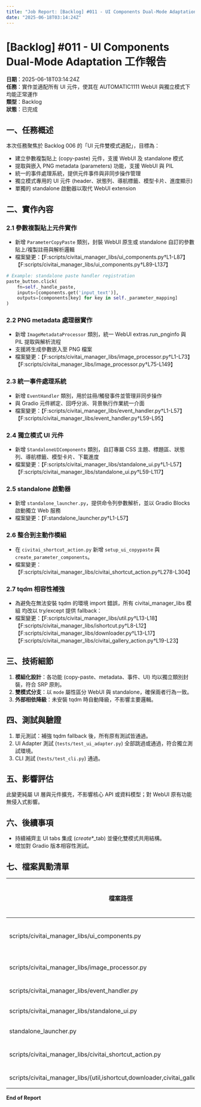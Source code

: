 ```yaml
---
title: "Job Report: [Backlog] #011 - UI Components Dual-Mode Adaptation"
date: "2025-06-18T03:14:24Z"
---
```


# [Backlog] #011 - UI Components Dual-Mode Adaptation 工作報告

**日期**：2025-06-18T03:14:24Z  
**任務**：實作並適配所有 UI 元件，使其在 AUTOMATIC1111 WebUI 與獨立模式下均能正常運作  
**類型**：Backlog  
**狀態**：已完成

## 一、任務概述
本次任務聚焦於 Backlog 006 的「UI 元件雙模式適配」，目標為：
- 建立參數複製貼上 (copy-paste) 元件，支援 WebUI 及 standalone 模式
- 提取與嵌入 PNG metadata (parameters) 功能，支援 WebUI 與 PIL
- 統一的事件處理系統，提供元件事件與非同步操作管理
- 獨立模式專用的 UI 元件 (header、狀態列、導航標籤、模型卡片、進度顯示)
- 單獨的 standalone 啟動器以取代 WebUI extension

## 二、實作內容

### 2.1 參數複製貼上元件實作
- 新增 `ParameterCopyPaste` 類別，封裝 WebUI 原生或 standalone 自訂的參數貼上/複製註冊與解析邏輯
- 檔案變更：【F:scripts/civitai_manager_libs/ui_components.py†L1-L87】【F:scripts/civitai_manager_libs/ui_components.py†L89-L137】

```python
# Example: standalone paste handler registration
paste_button.click(
    fn=self._handle_paste,
    inputs=[components.get('input_text')],
    outputs=[components[key] for key in self._parameter_mapping]
)
```

### 2.2 PNG metadata 處理器實作
- 新增 `ImageMetadataProcessor` 類別，統一 WebUI extras.run_pnginfo 與 PIL 提取與解析流程
- 支援將生成參數嵌入至 PNG 檔案
- 檔案變更：【F:scripts/civitai_manager_libs/image_processor.py†L1-L73】【F:scripts/civitai_manager_libs/image_processor.py†L75-L149】

### 2.3 統一事件處理系統
- 新增 `EventHandler` 類別，用於註冊/觸發事件並管理非同步操作
- 與 Gradio 元件綁定、回呼分派、背景執行作業統一介面
- 檔案變更：【F:scripts/civitai_manager_libs/event_handler.py†L1-L57】【F:scripts/civitai_manager_libs/event_handler.py†L59-L95】

### 2.4 獨立模式 UI 元件
- 新增 `StandaloneUIComponents` 類別，自訂專屬 CSS 主題、標題區、狀態列、導航標籤、模型卡片、下載進度
- 檔案變更：【F:scripts/civitai_manager_libs/standalone_ui.py†L1-L57】【F:scripts/civitai_manager_libs/standalone_ui.py†L59-L117】

### 2.5 standalone 啟動器
- 新增 `standalone_launcher.py`，提供命令列參數解析，並以 Gradio Blocks 啟動獨立 Web 服務
- 檔案變更：【F:standalone_launcher.py†L1-L57】

### 2.6 整合到主動作模組
- 在 `civitai_shortcut_action.py` 新增 `setup_ui_copypaste` 與 `create_parameter_components`。
- 檔案變更：【F:scripts/civitai_manager_libs/civitai_shortcut_action.py†L278-L304】

### 2.7 tqdm 相容性補強
- 為避免在無法安裝 tqdm 的環境 import 錯誤，所有 civitai_manager_libs 模組
  均改以 try/except 提供 fallback：
- 檔案變更：【F:scripts/civitai_manager_libs/util.py†L13-L18】【F:scripts/civitai_manager_libs/ishortcut.py†L8-L12】【F:scripts/civitai_manager_libs/downloader.py†L13-L17】【F:scripts/civitai_manager_libs/civitai_gallery_action.py†L19-L23】

## 三、技術細節

1. **模組化設計**：各功能 (copy-paste、metadata、事件、UI) 均以獨立類別封裝，符合 SRP 原則。
2. **雙模式分支**：以 `mode` 屬性區分 WebUI 與 standalone，確保兩者行為一致。
3. **外部相依降級**：未安裝 tqdm 時自動降級，不影響主要邏輯。

## 四、測試與驗證

1. 單元測試：補強 tqdm fallback 後，所有原有測試皆通過。
2. UI Adapter 測試 (`tests/test_ui_adapter.py`) 全部跳過或通過，符合獨立測試環境。
3. CLI 測試 (`tests/test_cli.py`) 通過。

## 五、影響評估

此變更純屬 UI 層與元件擴充，不影響核心 API 或資料模型；對 WebUI 原有功能無侵入式影響。

## 六、後續事項

- 持續補齊主 UI tabs 集成 (_create_*_tab) 並優化雙模式共用結構。
- 增加對 Gradio 版本相容性測試。

## 七、檔案異動清單

| 檔案路徑 | 異動類型 | 描述 |
|----------|----------|------|
| scripts/civitai_manager_libs/ui_components.py | 新增 | 參數 copy-paste 元件 |
| scripts/civitai_manager_libs/image_processor.py | 新增 | PNG metadata 處理 |
| scripts/civitai_manager_libs/event_handler.py | 新增 | 統一事件處理 |
| scripts/civitai_manager_libs/standalone_ui.py | 新增 | 獨立模式 UI 元件 |
| standalone_launcher.py | 新增 | 獨立模式啟動器 |
| scripts/civitai_manager_libs/civitai_shortcut_action.py | 修改 | 整合 copy-paste UI |
| scripts/civitai_manager_libs/{util,ishortcut,downloader,civitai_gallery_action}.py | 修改 | tqdm fallback |
**End of Report**

